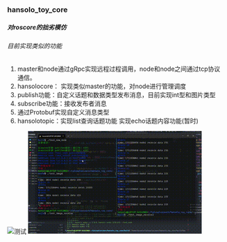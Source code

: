 ### hansolo_toy_core  

##### 对roscore的拙劣模仿  

###### 目前实现类似的功能

1. master和node通过gRpc实现远程过程调用，node和node之间通过tcp协议通信。  
2. hansolocore： 实现类似master的功能，对node进行管理调度
3. publish功能：自定义话题和数据类型发布消息，目前实现int型和图片类型
4. subscribe功能：接收发布者消息
5. 通过Protobuf实现自定义消息类型
6. hansolotopic：实现list查询话题功能 实现echo话题内容功能(暂时)

![测试](./test/test.gif)
![测试2](./test/video.gif)
